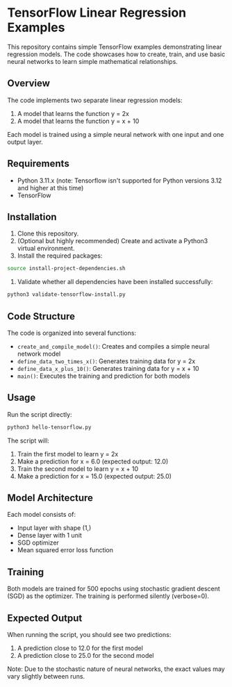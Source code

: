 # TensorFlow Linear Regression Examples

This repository contains simple TensorFlow examples demonstrating linear regression models. The code showcases how to create, train, and use basic neural networks to learn simple mathematical relationships.

## Overview

The code implements two separate linear regression models:
1. A model that learns the function y = 2x
2. A model that learns the function y = x + 10

Each model is trained using a simple neural network with one input and one output layer.

## Requirements

- Python 3.11.x (note: Tensorflow isn't supported for Python versions 3.12 and higher at this time)
- TensorFlow

## Installation

1. Clone this repository.
2. (Optional but highly recommended) Create and activate a Python3 virtual environment.
3. Install the required packages:
```bash
source install-project-dependencies.sh
```
1. Validate whether all dependencies have been installed successfully:
```bash
python3 validate-tensorflow-install.py
```

## Code Structure

The code is organized into several functions:

- `create_and_compile_model()`: Creates and compiles a simple neural network model
- `define_data_two_times_x()`: Generates training data for y = 2x
- `define_data_x_plus_10()`: Generates training data for y = x + 10
- `main()`: Executes the training and prediction for both models

## Usage

Run the script directly:
```bash
python3 hello-tensorflow.py
```

The script will:
1. Train the first model to learn y = 2x
2. Make a prediction for x = 6.0 (expected output: 12.0)
3. Train the second model to learn y = x + 10
4. Make a prediction for x = 15.0 (expected output: 25.0)

## Model Architecture

Each model consists of:
- Input layer with shape (1,)
- Dense layer with 1 unit
- SGD optimizer
- Mean squared error loss function

## Training

Both models are trained for 500 epochs using stochastic gradient descent (SGD) as the optimizer. The training is performed silently (verbose=0).

## Expected Output

When running the script, you should see two predictions:
1. A prediction close to 12.0 for the first model
2. A prediction close to 25.0 for the second model

Note: Due to the stochastic nature of neural networks, the exact values may vary slightly between runs. 